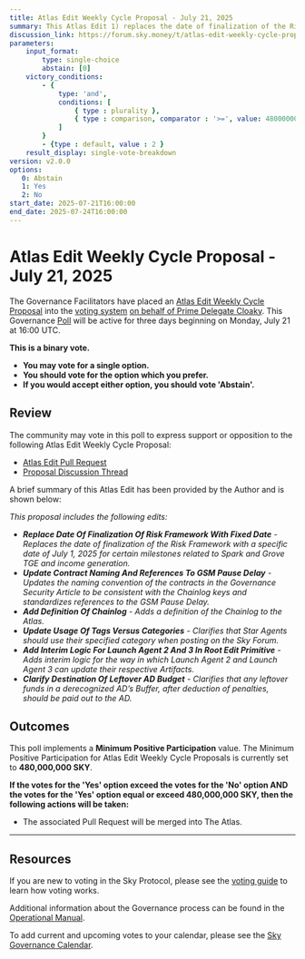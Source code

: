 ```yaml
---
title: Atlas Edit Weekly Cycle Proposal - July 21, 2025
summary: This Atlas Edit 1) replaces the date of finalization of the Risk Framework with a specific date of July 1, 2025 for certain milestones related to Spark and Grove TGE and income generation, 2) updates the naming convention of the contracts in the Governance Security Article to be consistent with the Chainlog keys and standardizes references to the GSM Pause Delay, 3) adds a definition of the Chainlog to the Atlas, 4) clarifies that Star Agents should use their specified category when posting on the Sky Forum, 5) adds interim logic for the way in which Launch Agent 2 and Launch Agent 3 can update their respective Artifacts, 6) clarifies that any leftover funds in a derecognized AD's Buffer, after deduction of penalties, should be paid out to the AD.
discussion_link: https://forum.sky.money/t/atlas-edit-weekly-cycle-proposal-week-of-2025-07-21/26829/1
parameters:
    input_format:
        type: single-choice
        abstain: [0]
    victory_conditions:
        - {
            type: 'and',
            conditions: [
                { type : plurality },
                { type : comparison, comparator : '>=', value: 480000000 }
            ]
        }
        - {type : default, value : 2 }
    result_display: single-vote-breakdown
version: v2.0.0
options:
   0: Abstain
   1: Yes
   2: No
start_date: 2025-07-21T16:00:00
end_date: 2025-07-24T16:00:00
---
```


# Atlas Edit Weekly Cycle Proposal - July 21, 2025

The Governance Facilitators have placed an [Atlas Edit Weekly Cycle Proposal](https://sky-atlas.powerhouse.io/#A.1.9.2_Atlas_Edit_Weekly_Cycle-4a8ad9ad-5c5d-4994-9b46-f04c0e61ce59|0db30308) into the [voting system](https://vote.sky.money/polling) [on behalf of Prime Delegate Cloaky](http://forum.sky.money/t/atlas-edit-weekly-cycle-proposal-week-of-2025-07-21/26829/2). This Governance [Poll](https://sky-atlas.powerhouse.io/#A.1.9.2_Atlas_Edit_Weekly_Cycle-4a8ad9ad-5c5d-4994-9b46-f04c0e61ce59%7C0db30308) will be active for three days beginning on Monday, July 21 at 16:00 UTC.

**This is a binary vote.**

- **You may vote for a single option.**
- **You should vote for the option which you prefer.**
- **If you would accept either option, you should vote 'Abstain'.**

## Review

The community may vote in this poll to express support or opposition to the following Atlas Edit Weekly Cycle Proposal:

- [Atlas Edit Pull Request](https://github.com/sky-ecosystem/next-gen-atlas/pull/31)
- [Proposal Discussion Thread](https://forum.sky.money/t/atlas-edit-weekly-cycle-proposal-week-of-2025-07-21/26829/1)

A brief summary of this Atlas Edit has been provided by the Author and is shown below:

_This proposal includes the following edits:_

- _**Replace Date Of Finalization Of Risk Framework With Fixed Date** - Replaces the date of finalization of the Risk Framework with a specific date of July 1, 2025 for certain milestones related to Spark and Grove TGE and income generation._
- _**Update Contract Naming And References To GSM Pause Delay** - Updates the naming convention of the contracts in the Governance Security Article to be consistent with the Chainlog keys and standardizes references to the GSM Pause Delay._
- _**Add Definition Of Chainlog** - Adds a definition of the Chainlog to the Atlas._
- _**Update Usage Of Tags Versus Categories** - Clarifies that Star Agents should use their specified category when posting on the Sky Forum._
- _**Add Interim Logic For Launch Agent 2 And 3 In Root Edit Primitive** - Adds interim logic for the way in which Launch Agent 2 and Launch Agent 3 can update their respective Artifacts._
- _**Clarify Destination Of Leftover AD Budget** - Clarifies that any leftover funds in a derecognized AD’s Buffer, after deduction of penalties, should be paid out to the AD._

## Outcomes

This poll implements a **Minimum Positive Participation** value. The Minimum Positive Participation for Atlas Edit Weekly Cycle Proposals is currently set to **480,000,000 SKY**.

**If the votes for the 'Yes' option exceed the votes for the 'No' option AND the votes for the 'Yes' option equal or exceed 480,000,000 SKY, then the following actions will be taken:**

- The associated Pull Request will be merged into The Atlas.

---

## Resources

If you are new to voting in the Sky Protocol, please see the [voting guide](https://manual.makerdao.com/governance/voting-in-makerdao/on-chain-governance) to learn how voting works.

Additional information about the Governance process can be found in the [Operational Manual](https://manual.makerdao.com).

To add current and upcoming votes to your calendar, please see the [Sky Governance Calendar](https://manual.makerdao.com/makerdao/calendars/governance-calendar).
